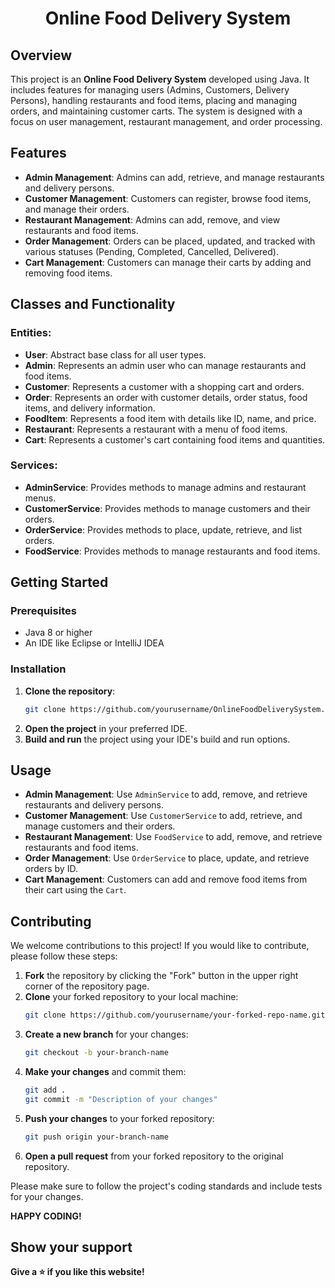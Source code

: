 <h1 align="center" ><b>Online Food Delivery System</b></h1>

## Overview
This project is an **Online Food Delivery System** developed using Java. It includes features for managing users (Admins, Customers, Delivery Persons), handling restaurants and food items, placing and managing orders, and maintaining customer carts. The system is designed with a focus on user management, restaurant management, and order processing.

## Features
- **Admin Management**: Admins can add, retrieve, and manage restaurants and delivery persons.
- **Customer Management**: Customers can register, browse food items, and manage their orders.
- **Restaurant Management**: Admins can add, remove, and view restaurants and food items.
- **Order Management**: Orders can be placed, updated, and tracked with various statuses (Pending, Completed, Cancelled, Delivered).
- **Cart Management**: Customers can manage their carts by adding and removing food items.

## Classes and Functionality

### Entities:
- **User**: Abstract base class for all user types.
- **Admin**: Represents an admin user who can manage restaurants and food items.
- **Customer**: Represents a customer with a shopping cart and orders.
- **Order**: Represents an order with customer details, order status, food items, and delivery information.
- **FoodItem**: Represents a food item with details like ID, name, and price.
- **Restaurant**: Represents a restaurant with a menu of food items.
- **Cart**: Represents a customer's cart containing food items and quantities.

### Services:
- **AdminService**: Provides methods to manage admins and restaurant menus.
- **CustomerService**: Provides methods to manage customers and their orders.
- **OrderService**: Provides methods to place, update, retrieve, and list orders.
- **FoodService**: Provides methods to manage restaurants and food items.

## Getting Started

### Prerequisites
- Java 8 or higher
- An IDE like Eclipse or IntelliJ IDEA

### Installation
1. **Clone the repository**:
   ```bash
   git clone https://github.com/yourusername/OnlineFoodDeliverySystem.git
   ```
2. **Open the project** in your preferred IDE.
3. **Build and run** the project using your IDE's build and run options.

## Usage

- **Admin Management**: Use `AdminService` to add, remove, and retrieve restaurants and delivery persons.
- **Customer Management**: Use `CustomerService` to add, retrieve, and manage customers and their orders.
- **Restaurant Management**: Use `FoodService` to add, remove, and retrieve restaurants and food items.
- **Order Management**: Use `OrderService` to place, update, and retrieve orders by ID.
- **Cart Management**: Customers can add and remove food items from their cart using the `Cart`.

## Contributing

We welcome contributions to this project! If you would like to contribute, please follow these steps:

1. **Fork** the repository by clicking the "Fork" button in the upper right corner of the repository page.
2. **Clone** your forked repository to your local machine:
   ```bash
   git clone https://github.com/yourusername/your-forked-repo-name.git
   ```
3. **Create a new branch** for your changes:
   ```bash
   git checkout -b your-branch-name
   ```
4. **Make your changes** and commit them:
   ```bash
   git add .
   git commit -m "Description of your changes"
   ```
5. **Push your changes** to your forked repository:
   ```bash
   git push origin your-branch-name
   ```
6. **Open a pull request** from your forked repository to the original repository.

Please make sure to follow the project's coding standards and include tests for your changes.

**HAPPY CODING!**

## Show your support
**Give a ⭐ if you like this website!**
